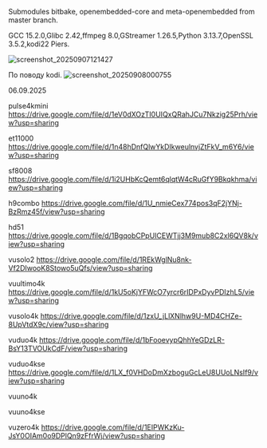 Submodules bitbake, openembedded-core and meta-openembedded from master branch.

GCC 15.2.0,Glibc 2.42,ffmpeg 8.0,GStreamer 1.26.5,Python 3.13.7,OpenSSL 3.5.2,kodi22 Piers.

![screenshot_20250907121427](https://github.com/user-attachments/assets/f1a41f58-8969-481b-9649-60aabb7e320e)

По поводу kodi.
![screenshot_20250908000755](https://github.com/user-attachments/assets/5eb0fa7e-4172-427b-8372-fcac932dc14a)


06.09.2025

pulse4kmini
https://drive.google.com/file/d/1eV0dXOzTI0UIQxQRahJCu7Nkzig25Prh/view?usp=sharing

et11000
https://drive.google.com/file/d/1n48hDnfQlwYkDIkweulnvjZtFkV_m6Y6/view?usp=sharing

sf8008
https://drive.google.com/file/d/1i2UHbKcQemt6qlqtW4cRuGfY9Bkqkhma/view?usp=sharing

h9combo
https://drive.google.com/file/d/1U_nmieCex774pos3qF2jYNj-BzRmz45f/view?usp=sharing

hd51
https://drive.google.com/file/d/1BgqobCPpUICEWTjj3M9mub8C2xl6QV8k/view?usp=sharing

vusolo2
https://drive.google.com/file/d/1REkWglNu8nk-Vf2DIwooK8Stowo5uQfs/view?usp=sharing

vuultimo4k
https://drive.google.com/file/d/1kU5oKjYFWcO7yrcr6rIDPxDyvPDIzhL5/view?usp=sharing

vusolo4k
https://drive.google.com/file/d/1zxU_jLlXNlhw9U-MD4CHZe-8UpVtdX9c/view?usp=sharing

vuduo4k
https://drive.google.com/file/d/1bFooevypQhhYeGDzLR-BsY13TVOUkCdF/view?usp=sharing

vuduo4kse
https://drive.google.com/file/d/1LX_f0VHDoDmXzboguGcLeU8UUoLNsIf9/view?usp=sharing

vuuno4k


vuuno4kse


vuzero4k
https://drive.google.com/file/d/1EIPWKzKu-JsY0OIAm0o9DPlQn9zFfrWj/view?usp=sharing
